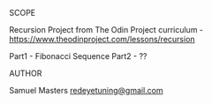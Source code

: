 SCOPE

Recursion Project from The Odin Project curriculum - https://www.theodinproject.com/lessons/recursion

Part1 - Fibonacci Sequence
Part2 - ??

AUTHOR

Samuel Masters redeyetuning@gmail.com